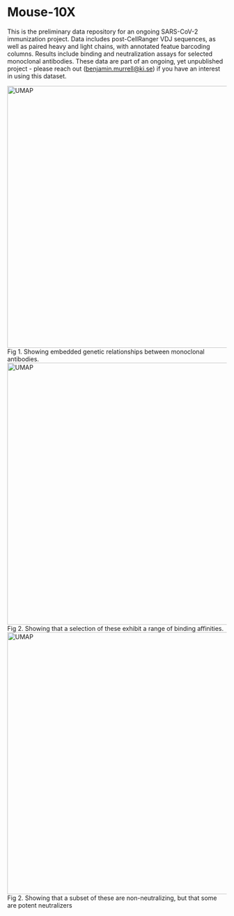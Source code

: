 # Mouse-10X

This is the preliminary data repository for an ongoing SARS-CoV-2 immunization project. Data includes post-CellRanger VDJ sequences, as well as paired heavy and light chains, with annotated featue barcoding columns. Results include binding and neutralization assays for selected monoclonal antibodies. These data are part of an ongoing, yet unpublished project - please reach out (benjamin.murrell@ki.se) if you have an interest in using this dataset.

<img width="600" alt="UMAP" src="https://user-images.githubusercontent.com/1152087/110464352-522bf780-80d3-11eb-812f-575fd6195019.png">
Fig 1. Showing embedded genetic relationships between monoclonal antibodies.
<img width="600" alt="UMAP" src="https://user-images.githubusercontent.com/1152087/110682736-91de0680-81db-11eb-95ee-e552e7051155.png">
Fig 2. Showing that a selection of these exhibit a range of binding affinities.
<img width="600" alt="UMAP" src="https://user-images.githubusercontent.com/1152087/110682813-aa4e2100-81db-11eb-93b5-c688d3df6e07.png">
Fig 2. Showing that a subset of these are non-neutralizing, but that some are potent neutralizers
